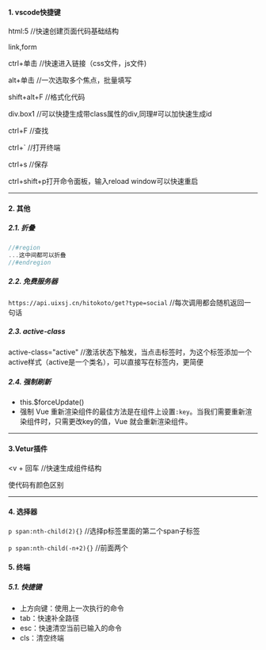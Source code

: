 #### 1. vscode快捷键

html:5			//快速创建页面代码基础结构

link,form

ctrl+单击		//快速进入链接（css文件，js文件)

alt+单击		 //一次选取多个焦点，批量填写

shift+alt+F 	//格式化代码

div.box1 		//可以快捷生成带class属性的div,同理#可以加快速生成id

ctrl+F 			 //查找

ctrl+` 		 	//打开终端

ctrl+s			  //保存

ctrl+shift+p打开命令面板，输入reload window可以快速重启



---

#### 2. 其他

##### 2.1. 折叠

```javascript
//#region
...这中间都可以折叠
//#endregion
```

##### 2.2. 免费服务器

`https://api.uixsj.cn/hitokoto/get?type=social`   //每次调用都会随机返回一句话

##### 2.3. active-class

active-class="active"  //激活状态下触发，当点击标签时，为这个标签添加一个active样式（active是一个类名），可以直接写在标签内，更简便

##### 2.4. 强制刷新

- this.$forceUpdate()
- 强制 Vue 重新渲染组件的最佳方法是在组件上设置`:key`。当我们需要重新渲染组件时，只需更改key的值，Vue 就会重新渲染组件。

---

#### 3.Vetur插件

<v + 回车 			//快速生成组件结构

使代码有颜色区别

---

#### 4. 选择器

`p span:nth-child(2){}`   //选择p标签里面的第二个span子标签

`p span:nth-child(-n+2){}`   //前面两个



#### 5. 终端

##### 5.1. 快捷键

- 上方向键：使用上一次执行的命令
- tab：快速补全路径
- esc：快速清空当前已输入的命令
- cls：清空终端
